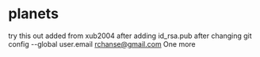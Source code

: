 # planets
try this out
added from xub2004 after adding id_rsa.pub 
after changing  git config --global user.email rchanse@gmail.com
One more
